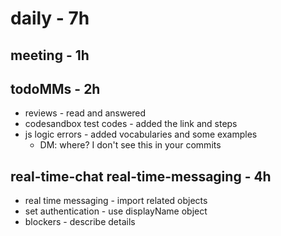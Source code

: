 # daily - 7h

## meeting - 1h

## todoMMs - 2h
* reviews - read and answered
* codesandbox test codes - added the link and steps
* js logic errors - added vocabularies and some examples 
  * DM: where? I don't see this in your commits

## real-time-chat real-time-messaging - 4h
* real time messaging - import related objects
* set authentication - use displayName object
* blockers - describe details